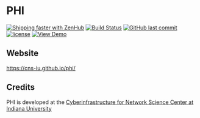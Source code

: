 # PHI

[![Shipping faster with ZenHub](https://raw.githubusercontent.com/ZenHubIO/support/master/zenhub-badge.png)](https://app.zenhub.com/workspace/o/cns-iu/phi)
[![Build Status](https://travis-ci.com/cns-iu/phi.svg?branch=master)](https://travis-ci.com/cns-iu/phi)
[![GitHub last commit](https://img.shields.io/github/last-commit/cns-iu/phi.svg)](https://github.com/cns-iu/phi/commits/master)
[![license](https://img.shields.io/github/license/mashape/apistatus.svg)](LICENSE)
[![View Demo](https://img.shields.io/badge/demo-online-brightgreen.svg)](https://cns-iu.github.io/phi)

## Website

<https://cns-iu.github.io/phi/>

## Credits

PHI is developed at the [Cyberinfrastructure for Network Science Center at Indiana University](http://cns.iu.edu/)
